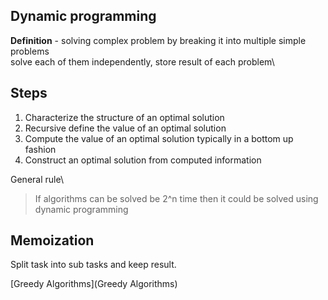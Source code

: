 ## Dynamic programming
**Definition** - solving complex problem by breaking it into multiple simple problems\
solve each of them independently, store result of each problem\

## Steps
1. Characterize the structure of an optimal solution
2. Recursive define the value of an optimal solution
3. Compute the value of an optimal solution typically in a bottom up fashion
4. Construct an optimal solution from computed information

General rule\
> If algorithms can be solved be 2^n time
> then it could be solved using dynamic programming

## Memoization
Split task into sub tasks and keep result.


[Greedy Algorithms](Greedy Algorithms)
